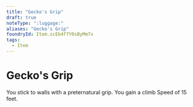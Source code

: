 ```yaml
---
title: "Gecko's Grip"
draft: true
noteType: ":luggage:"
aliases: "Gecko's Grip"
foundryId: Item.scEb4f7Y0sByMm7x
tags:
  - Item
---
```


# Gecko's Grip

You stick to walls with a preternatural grip. You gain a climb Speed of 15 feet.
